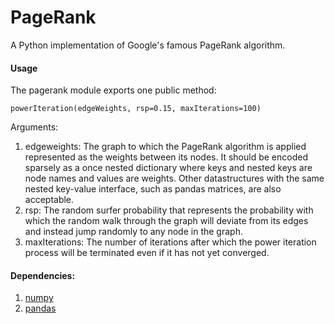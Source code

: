 # PageRank
A Python implementation of Google's famous PageRank algorithm.

#### Usage

The pagerank module exports one public method:

  `powerIteration(edgeWeights, rsp=0.15, maxIterations=100)`
  
Arguments:

1.  edgeweights: The graph to which the PageRank algorithm is applied represented as the weights between its nodes. It should be encoded sparsely as a once nested dictionary where keys and nested keys are node names and values are weights. Other datastructures with the same nested key-value interface, such as pandas matrices, are also acceptable. 
2.  rsp: The random surfer probability that represents the probability with which the random walk through the graph will deviate from its edges and instead jump randomly to any node in the graph. 
3.  maxIterations: The number of iterations after which the power iteration process will be terminated even if it has not yet converged.


#### Dependencies: 
1.  [numpy](http://www.numpy.org/) 
2.  [pandas](http://pandas.pydata.org/)
